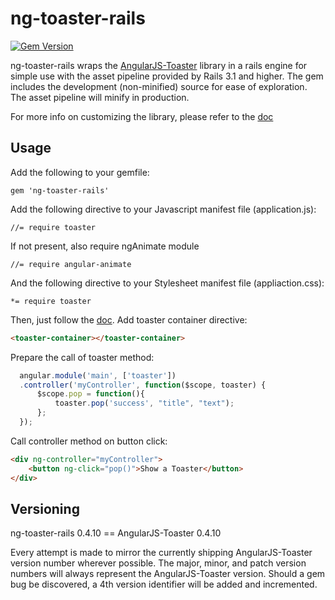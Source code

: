 # ng-toaster-rails

[![Gem Version](https://badge.fury.io/rb/ng-toaster-rails.svg)](http://badge.fury.io/rb/ng-toaster-rails)

ng-toaster-rails wraps the [AngularJS-Toaster](https://github.com/jirikavi/AngularJS-Toaster) library in a rails engine for simple use with the asset pipeline provided by Rails 3.1 and higher. The gem includes the development (non-minified) source for ease of exploration. The asset pipeline will minify in production.

For more info on customizing the library, please refer to the [doc](https://github.com/jirikavi/AngularJS-Toaster)

## Usage

Add the following to your gemfile:

    gem 'ng-toaster-rails'

Add the following directive to your Javascript manifest file (application.js):

    //= require toaster

If not present, also require ngAnimate module

    //= require angular-animate

And the following directive to your Stylesheet manifest file (appliaction.css):

    *= require toaster

Then, just follow the [doc](https://github.com/jirikavi/AngularJS-Toaster). 
Add toaster container directive: 

```html
<toaster-container></toaster-container>
```

Prepare the call of toaster method:

```js
  angular.module('main', ['toaster'])
  .controller('myController', function($scope, toaster) {
      $scope.pop = function(){
          toaster.pop('success', "title", "text");
      };
  });
```

Call controller method on button click:

```html
<div ng-controller="myController">
    <button ng-click="pop()">Show a Toaster</button>
</div>
```

## Versioning

ng-toaster-rails 0.4.10 == AngularJS-Toaster 0.4.10

Every attempt is made to mirror the currently shipping AngularJS-Toaster version number wherever possible.
The major, minor, and patch version numbers will always represent the AngularJS-Toaster version. Should a gem
bug be discovered, a 4th version identifier will be added and incremented.
